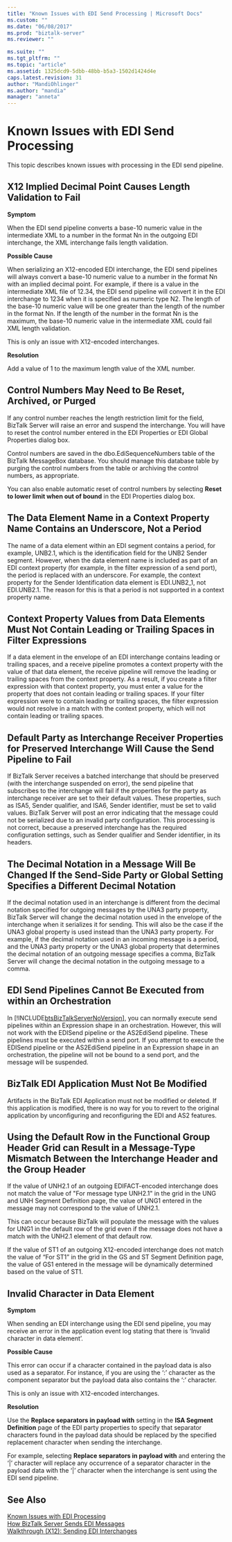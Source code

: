 ```yaml
---
title: "Known Issues with EDI Send Processing | Microsoft Docs"
ms.custom: ""
ms.date: "06/08/2017"
ms.prod: "biztalk-server"
ms.reviewer: ""

ms.suite: ""
ms.tgt_pltfrm: ""
ms.topic: "article"
ms.assetid: 1325dcd9-5dbb-48bb-b5a3-1502d1424d4e
caps.latest.revision: 31
author: "MandiOhlinger"
ms.author: "mandia"
manager: "anneta"
---
```

# Known Issues with EDI Send Processing
This topic describes known issues with processing in the EDI send pipeline.  
  
## X12 Implied Decimal Point Causes Length Validation to Fail  
 **Symptom**  
  
 When the EDI send pipeline converts a base-10 numeric value in the intermediate XML to a number in the format Nn in the outgoing EDI interchange, the XML interchange fails length validation.  
  
 **Possible Cause**  
  
 When serializing an X12-encoded EDI interchange, the EDI send pipelines will always convert a base-10 numeric value to a number in the format Nn with an implied decimal point. For example, if there is a value in the intermediate XML file of 12.34, the EDI send pipeline will convert it in the EDI interchange to 1234 when it is specified as numeric type N2. The length of the base-10 numeric value will be one greater than the length of the number in the format Nn. If the length of the number in the format Nn is the maximum, the base-10 numeric value in the intermediate XML could fail XML length validation.  
  
 This is only an issue with X12-encoded interchanges.  
  
 **Resolution**  
  
 Add a value of 1 to the maximum length value of the XML number.  
  
## Control Numbers May Need to Be Reset, Archived, or Purged  
 If any control number reaches the length restriction limit for the field, BizTalk Server will raise an error and suspend the interchange. You will have to reset the control number entered in the EDI Properties or EDI Global Properties dialog box.  
  
 Control numbers are saved in the dbo.EdiSequenceNumbers table of the BizTalk MessageBox database. You should manage this database table by purging the control numbers from the table or archiving the control numbers, as appropriate.  
  
 You can also enable automatic reset of control numbers by selecting **Reset to lower limit when out of bound** in the EDI Properties dialog box.  
  
## The Data Element Name in a Context Property Name Contains an Underscore, Not a Period  
 The name of a data element within an EDI segment contains a period, for example, UNB2.1, which is the identification field for the UNB2 Sender segment. However, when the data element name is included as part of an EDI context property (for example, in the filter expression of a send port), the period is replaced with an underscore. For example, the context property for the Sender Identification data element is EDI.UNB2_1, not EDI.UNB2.1. The reason for this is that a period is not supported in a context property name.  
  
## Context Property Values from Data Elements Must Not Contain Leading or Trailing Spaces in Filter Expressions  
 If a data element in the envelope of an EDI interchange contains leading or trailing spaces, and a receive pipeline promotes a context property with the value of that data element, the receive pipeline will remove the leading or trailing spaces from the context property. As a result, if you create a filter expression with that context property, you must enter a value for the property that does not contain leading or trailing spaces. If your filter expression were to contain leading or trailing spaces, the filter expression would not resolve in a match with the context property, which will not contain leading or trailing spaces.  
  
## Default Party as Interchange Receiver Properties for Preserved Interchange Will Cause the Send Pipeline to Fail  
 If BizTalk Server receives a batched interchange that should be preserved (with the interchange suspended on error), the send pipeline that subscribes to the interchange will fail if the properties for the party as interchange receiver are set to their default values. These properties, such as ISA5, Sender qualifier, and ISA6, Sender identifier, must be set to valid values. BizTalk Server will post an error indicating that the message could not be serialized due to an invalid party configuration. This processing is not correct, because a preserved interchange has the required configuration settings, such as Sender qualifier and Sender identifier, in its headers.  
  
## The Decimal Notation in a Message Will Be Changed If the Send-Side Party or Global Setting Specifies a Different Decimal Notation  
 If the decimal notation used in an interchange is different from the decimal notation specified for outgoing messages by the UNA3 party property, BizTalk Server will change the decimal notation used in the envelope of the interchange when it serializes it for sending. This will also be the case if the UNA3 global property is used instead than the UNA3 party property. For example, if the decimal notation used in an incoming message is a period, and the UNA3 party property or the UNA3 global property that determines the decimal notation of an outgoing message specifies a comma, BizTalk Server will change the decimal notation in the outgoing message to a comma.  
  
## EDI Send Pipelines Cannot Be Executed from within an Orchestration  
 In [!INCLUDE[btsBizTalkServerNoVersion](../includes/btsbiztalkservernoversion-md.md)], you can normally execute send pipelines within an Expression shape in an orchestration. However, this will not work with the EDISend pipeline or the AS2EdiSend pipeline. These pipelines must be executed within a send port. If you attempt to execute the EDISend pipeline or the AS2EdiSend pipeline in an Expression shape in an orchestration, the pipeline will not be bound to a send port, and the message will be suspended.  
  
## BizTalk EDI Application Must Not Be Modified  
 Artifacts in the BizTalk EDI Application must not be modified or deleted. If this application is modified, there is no way for you to revert to the original application by unconfiguring and reconfiguring the EDI and AS2 features.  
  
## Using the Default Row in the Functional Group Header Grid can Result in a Message-Type Mismatch Between the Interchange Header and the Group Header  
 If the value of UNH2.1 of an outgoing EDIFACT-encoded interchange does not match the value of "For message type UNH2.1" in the grid in the UNG and UNH Segment Definition page, the value of UNG1 entered in the message may not correspond to the value of UNH2.1.  
  
 This can occur because BizTalk will populate the message with the values for UNG1 in the default row of the grid even if the message does not have a match with the UNH2.1 element of that default row.  
  
 If the value of ST1 of an outgoing X12-encoded interchange does not match the value of “For ST1” in the grid in the GS and ST Segment Definition page, the value of GS1 entered in the message will be dynamically determined based on the value of ST1.  
  
## Invalid Character in Data Element  
 **Symptom**  
  
 When sending an EDI interchange using the EDI send pipeline, you may receive an error in the application event log stating that there is ‘Invalid character in data element’.  
  
 **Possible Cause**  
  
 This error can occur if a character contained in the payload data is also used as a separator. For instance, if you are using the ‘:’ character as the component separator but the payload data also contains the ‘:’ character.  
  
 This is only an issue with X12-encoded interchanges.  
  
 **Resolution**  
  
 Use the **Replace separators in payload with** setting in the **ISA Segment Definition** page of the EDI party properties to specify that separator characters found in the payload data should be replaced by the specified replacement character when sending the interchange.  
  
 For example, selecting **Replace separators in payload with** and entering the ‘&#124;’ character will replace any occurrence of a separator character in the payload data with the ‘&#124;’ character when the interchange is sent using the EDI send pipeline.  
  
## See Also  
 [Known Issues with EDI Processing](../core/known-issues-with-edi-processing.md)   
 [How BizTalk Server Sends EDI Messages](../core/how-biztalk-server-sends-edi-messages.md)   
 [Walkthrough (X12): Sending EDI Interchanges](../core/walkthrough-x12-sending-edi-interchanges.md)